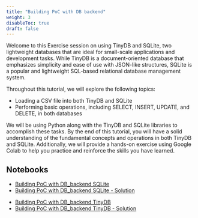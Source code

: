 ```yaml
---
title: "Building PoC with DB backend"
weight: 3
disableToc: true
draft: false
---
```


Welcome to this Exercise session on using TinyDB and SQLite, two lightweight databases that are ideal for small-scale applications and development tasks. While TinyDB is a document-oriented database that emphasizes simplicity and ease of use with JSON-like structures, SQLite is a popular and lightweight SQL-based relational database management system.

Throughout this tutorial, we will explore the following topics:

- Loading a CSV file into both TinyDB and SQLite
- Performing basic operations, including SELECT, INSERT, UPDATE, and DELETE, in both databases

We will be using Python along with the TinyDB and SQLite libraries to accomplish these tasks. By the end of this tutorial, you will have a solid understanding of the fundamental concepts and operations in both TinyDB and SQLite. Additionally, we will provide a hands-on exercise using Google Colab to help you practice and reinforce the skills you have learned.


## Notebooks

* [Building PoC with DB_backend SQLite](https://colab.research.google.com/github/aaubs/ds-master/blob/main/notebooks/M6_Building_PoC_with_DB_backend_SQLite.ipynb)
* [Building PoC with DB_backend SQLite - Solution]()
<!-- * [Building PoC with DB_backend SQLite - Solution](https://colab.research.google.com/github/aaubs/ds-master/blob/main/notebooks/M6_Building_PoC_with_DB_backend_SQLite_Solutions.ipynb) -->
* [Building PoC with DB_backend TinyDB](https://colab.research.google.com/github/aaubs/ds-master/blob/main/notebooks/M6_Building_PoC_with_DB_backend_TinyDB.ipynb)
* [Building PoC with DB_backend TinyDB - Solution]()
<!-- * [Building PoC with DB_backend TinyDB - Solution](https://colab.research.google.com/github/aaubs/ds-master/blob/main/notebooks/M6_Building_PoC_with_DB_backend_TinyDB_Solutions.ipynb) -->
